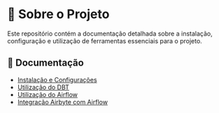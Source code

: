 # 📌 Sobre o Projeto  

Este repositório contém a documentação detalhada sobre a instalação, configuração e utilização de ferramentas essenciais para o projeto.  

## 📂 Documentação  

- [Instalação e Configurações](1_instalacao_configuracoes.md)  
- [Utilização do DBT](2_dbt_utilizacao.md)  
- [Utilização do Airflow](3_airflow_utilizacao.md)  
- [Integração Airbyte com Airflow](4_airbyte_integration.md)  
